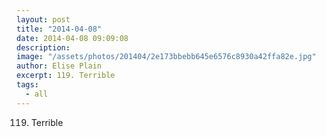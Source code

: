 ```yaml
---
layout: post
title: "2014-04-08"
date: 2014-04-08 09:09:08
description: 
image: "/assets/photos/201404/2e173bbebb645e6576c8930a42ffa82e.jpg"
author: Elise Plain
excerpt: 119. Terrible
tags: 
  - all
---
```


119. Terrible
<p></p>
